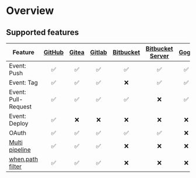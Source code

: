 # Overview

## Supported features

| Feature | [GitHub](github/) | [Gitea](gitea/) | [Gitlab](gitlab/) | [Bitbucket](bitbucket/) | [Bitbucket Server](bitbucket_server/) | [Gogs](gogs/) | [Coding](coding/) |
| --- | :---: | :---: | :---: | :---: | :---: | :---: | :---: |
| Event: Push | :white_check_mark: | :white_check_mark: | :white_check_mark: | :white_check_mark: | :white_check_mark: | :white_check_mark: | :white_check_mark: |
| Event: Tag | :white_check_mark: | :white_check_mark: | :white_check_mark: | :x: | :white_check_mark: | :white_check_mark: | :x: |
| Event: Pull-Request | :white_check_mark: | :white_check_mark: | :white_check_mark: | :white_check_mark: | :x: | :white_check_mark: | :white_check_mark: |
| Event: Deploy | :white_check_mark: | :x: | :x: | :x: | :x: | :x: | :x: |
| OAuth | :white_check_mark: | :white_check_mark: | :white_check_mark: | :white_check_mark: | :white_check_mark: | :x: | :white_check_mark: |
| [Multi pipeline](../../20-usage/25-multi-pipeline.md) | :white_check_mark: | :white_check_mark: | :white_check_mark: | :x: | :x: | :x: | :x: |
| [when.path filter](../../20-usage/20-pipeline-syntax.md#path) | :white_check_mark: | :white_check_mark: | :white_check_mark: | :x: | :x: | :x: | :x: |

